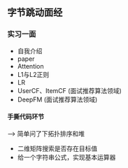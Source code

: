 ## 字节跳动面经
### 实习一面
* 自我介绍
* paper 
* Attention
* L1与L2正则
* LR
* UserCF、ItemCF (面试推荐算法领域)
* DeepFM (面试推荐算法领域)
#### 手撕代码环节
--> 简单问了下拓扑排序和堆
* 二维矩阵搜索是否存在目标值
* 给一个字符串公式，实现基本运算器